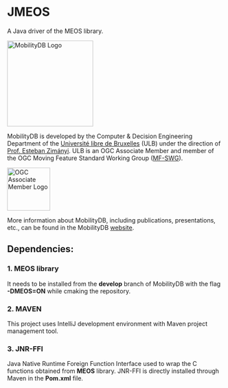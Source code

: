JMEOS
=====

A Java driver of the MEOS library.

<img src="https://github.com/MobilityDB/MobilityDB/blob/master/doc/images/mobilitydb-logo.svg" width="200" alt="MobilityDB Logo" />

MobilityDB is developed by the Computer & Decision Engineering Department of the [Université libre de Bruxelles](https://www.ulb.be/) (ULB) under the direction of [Prof. Esteban Zimányi](http://cs.ulb.ac.be/members/esteban/). ULB is an OGC Associate Member and member of the OGC Moving Feature Standard Working Group ([MF-SWG](https://www.ogc.org/projects/groups/movfeatswg)).

<img src="https://github.com/MobilityDB/MobilityDB/blob/master/doc/images/OGC_Associate_Member_3DR.png" width="100" alt="OGC Associate Member Logo" />

More information about MobilityDB, including publications, presentations, etc., can be found in the MobilityDB [website](https://mobilitydb.com).


## Dependencies:

### 1. MEOS library
It needs to be installed from the **develop** branch of MobilityDB with the flag **-DMEOS=ON** while cmaking the repository.

### 2. MAVEN
This project uses IntelliJ development environment with Maven project management tool.

### 3. JNR-FFI
Java Native Runtime Foreign Function Interface used to wrap the C functions obtained from **MEOS** library. JNR-FFI is directly installed through Maven in the **Pom.xml** file.
